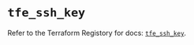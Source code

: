 # `tfe_ssh_key`

Refer to the Terraform Registory for docs: [`tfe_ssh_key`](https://registry.terraform.io/providers/hashicorp/tfe/0.50.0/docs/resources/ssh_key).
